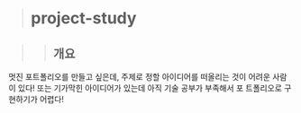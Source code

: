 ># project-study

>>## 개요
멋진 포트폴리오를 만들고 싶은데, 주제로 정할 아이디어를 떠올리는 것이 어려운 사람이 있다! 또는 기가막힌 아이디어가 있는데 아직 기술 공부가 부족해서 포        트폴리오로 구현하기가 어렵다!     
